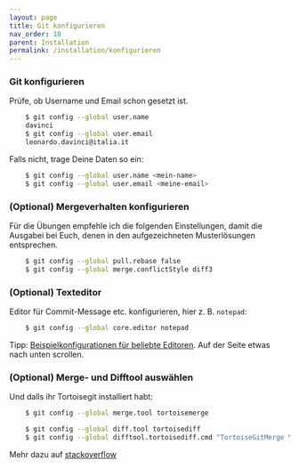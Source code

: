 ```yaml
---
layout: page
title: Git konfigurieren
nav_order: 10
parent: Installation
permalink: /installation/konfigurieren
---
```


### Git konfigurieren

Prüfe, ob Username und Email schon gesetzt ist.

```bash
    $ git config --global user.name
    davinci
    $ git config --global user.email
    leonardo.davinci@italia.it
```

Falls nicht, trage Deine Daten so ein:

```bash
    $ git config --global user.name <mein-name>
    $ git config --global user.email <meine-email>
```

### (Optional) Mergeverhalten konfigurieren

Für die Übungen empfehle ich die folgenden Einstellungen, 
damit die Ausgabei bei Euch, denen in den aufgezeichneten Musterlösungen 
entsprechen.

```bash
    $ git config --global pull.rebase false    
    $ git config --global merge.conflictStyle diff3
```

### (Optional) Texteditor

Editor für Commit-Message etc. konfigurieren, hier z. B. `notepad`:

```bash
    $ git config --global core.editor notepad
```

Tipp: [Beispielkonfigurationen für beliebte Editoren](https://git-scm.com/book/en/v2/Appendix-C%3A-Git-Commands-Setup-and-Config). Auf der Seite etwas nach unten scrollen.


### (Optional) Merge- und Difftool auswählen


Und dalls ihr Tortoisegit installiert habt:

```bash
    $ git config --global merge.tool tortoisemerge

    $ git config --global diff.tool tortoisediff
    $ git config --global difftool.tortoisediff.cmd "TortoiseGitMerge \$LOCAL \$REMOTE"
```

Mehr dazu auf [stackoverflow](https://stackoverflow.com/questions/16493368/can-tortoisemerge-be-used-as-a-difftool-with-windows-git-bash)

